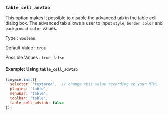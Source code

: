 ### `table_cell_advtab`

This option makes it possible to disable the advanced tab in the table cell dialog box. The advanced tab allows a user to input `style`, `border color` and `background color` values.

Type
: `Boolean`

Default Value
: `true`

Possible Values
: `true`, `false`

#### Example: Using `table_cell_advtab`

```js
tinymce.init({
  selector: 'textarea',  // change this value according to your HTML
  plugins: 'table',
  menubar: 'table',
  toolbar: 'table',
  table_cell_advtab: false
});
```

